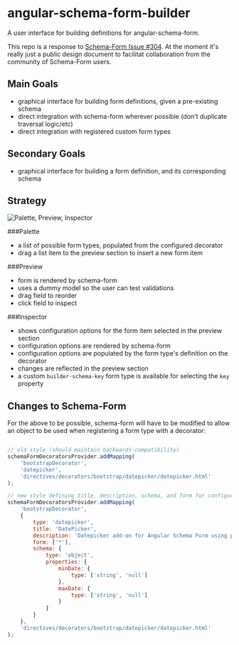 # angular-schema-form-builder
A user interface for building definitions for angular-schema-form.

This repo is a response to [Schema-Form Issue #304](https://github.com/Textalk/angular-schema-form/issues/304). At the moment it's really just a public design document to facilitat collaboration from the community of Schema-Form users.

Main Goals
----------
- graphical interface for building form definitions, given a pre-existing schema
- direct integration with schema-form wherever possible (don't duplicate traversal logic/etc)
- direct integration with registered custom form types

Secondary Goals
---------------
- graphical interface for building a form definition, and its corresponding schema


Strategy
--------

![Palette, Preview, Inspector](https://rawgithub.com/mike-marcacci/angular-schema-form-builder/master/wireframe.svg)

###Palette
- a list of possible form types, populated from the configured decorator
- drag a list item to the preview section to insert a new form item

###Preview
- form is rendered by schema-form
- uses a dummy model so the user can test validations
- drag field to reorder
- click field to inspect

###Inspector
- shows configuration options for the form item selected in the preview section
- configuration options are rendered by schema-form
- configuration options are populated by the form type's definition on the decorator
- changes are reflected in the preview section
- a custom `builder-schema-key` form type is available for selecting the `key` property



Changes to Schema-Form
----------------------

For the above to be possible, schema-form will have to be modified to allow an object to be used when registering a form type with a decorator:

```js

// old style (should maintain backwards-compatibility)
schemaFormDecoratorsProvider.addMapping(
	'bootstrapDecorator',
	'datepicker',
	'directives/decorators/bootstrap/datepicker/datepicker.html'
);

// new style defining title, description, schema, and form for configuration
schemaFormDecoratorsProvider.addMapping(
	'bootstrapDecorator',
	{
		type: 'datepicker',
		title: 'DatePicker',
		description: 'Datepicker add-on for Angular Schema Form using pickadate!',
		form: ['*'],
		schema: {
			type: 'object',
			properties: {
				minDate: {
					type: ['string', 'null']
				},
				maxDate: {
					type: ['string', 'null']
				}
			}
		}
	},
	'directives/decorators/bootstrap/datepicker/datepicker.html'
);
```